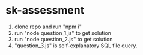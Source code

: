 # sk-assessment


1. clone repo and run "npm i"
2. run "node question_1.js" to get solution
3. run "node question_2.js" to get solution
4. "question_3.js" is self-explanatory SQL file query.
